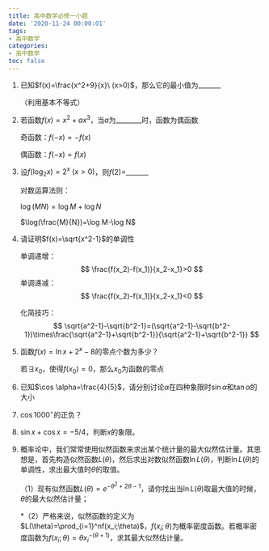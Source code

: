 ```yaml
---
title: 高中数学必修一小题
date: '2020-11-24 00:00:01'
tags: 
- 高中数学
categories:
- 高中数学
toc: false
---
```


1. 已知$f(x)=\frac{x^2+9}{x}\ (x>0)$，那么它的最小值为_______

   （利用基本不等式）

2. 若函数$f(x)=x^2+ax^3$，当$a$为________时，函数为偶函数

   奇函数：$f(-x)=-f(x)$

   偶函数：$f(-x)=f(x)$
<!--more-->
3. 设$f(\log_2x)=2^x\ (x>0)$，则$f(2)=$_______

   对数运算法则：

   $\log(MN)=\log M+\log N$

   $\log(\frac{M}{N})=\log M-\log N$

1. 请证明$f(x)=\sqrt{x^2-1}$的单调性

   单调递增：
   $$
   \frac{f(x_2)-f(x_1)}{x_2-x_1}>0
   $$
   单调递减：
   $$
   \frac{f(x_2)-f(x_1)}{x_2-x_1}<0
   $$
   

   化简技巧：
   $$
   \sqrt{a^2-1}-\sqrt{b^2-1}=(\sqrt{a^2-1}-\sqrt{b^2-1})\times\frac{\sqrt{a^2-1}+\sqrt{b^2-1}}{\sqrt{a^2-1}+\sqrt{b^2-1}}
   $$

1. 函数$f(x)=\ln x+2^x-8$的零点个数为多少？

   若$\exists x_0$，使得$f(x_0)=0$，那么$x_0$为函数的零点

2. 已知$\cos \alpha=\frac{4}{5}$，请分别讨论$\alpha$在四种象限时$\sin\alpha$和$\tan\alpha$的大小

3. $\cos1000^\circ$的正负？

4. $\sin x+\cos x = -5/4$，判断$x$的象限。

5. 概率论中，我们常常使用似然函数来求出某个统计量的最大似然估计量。其思想是，首先构造似然函数$L(\theta)$，然后求出对数似然函数$\ln L(\theta)$，判断$\ln L(\theta)$的单调性，求出最大值时$\theta$的取值。

   （1）现有似然函数$L(\theta)=e^{-\theta^2+2\theta-1}$，请你找出当$\ln L(\theta)$取最大值的时候，$\theta$的最大似然估计量；

   *（2）严格来说，似然函数的定义为$L(\theta)=\prod_{i=1}^nf(x_i;\theta)$，$f(x_i;\theta)$为概率密度函数。若概率密度函数为$f(x_i;\theta)=\theta x_i^{-(\theta+1)}$，求其最大似然估计量。

